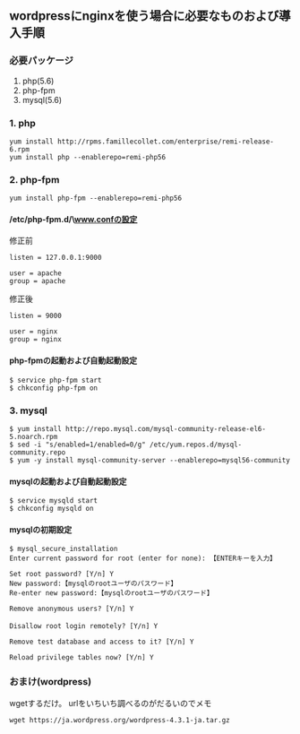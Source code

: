## wordpressにnginxを使う場合に必要なものおよび導入手順

### 必要パッケージ
1. php(5.6)
2. php-fpm
3. mysql(5.6)

### 1. php
```
yum install http://rpms.famillecollet.com/enterprise/remi-release-6.rpm
yum install php --enablerepo=remi-php56
```

### 2. php-fpm
```
yum install php-fpm --enablerepo=remi-php56
```

#### /etc/php-fpm.d/\www.confの設定
修正前
```
listen = 127.0.0.1:9000

user = apache
group = apache
```

修正後
```
listen = 9000

user = nginx
group = nginx
```

#### php-fpmの起動および自動起動設定
```
$ service php-fpm start
$ chkconfig php-fpm on
```

### 3. mysql
```
$ yum install http://repo.mysql.com/mysql-community-release-el6-5.noarch.rpm
$ sed -i "s/enabled=1/enabled=0/g" /etc/yum.repos.d/mysql-community.repo
$ yum -y install mysql-community-server --enablerepo=mysql56-community
```

#### mysqlの起動および自動起動設定
```
$ service mysqld start
$ chkconfig mysqld on
```

#### mysqlの初期設定
```
$ mysql_secure_installation
Enter current password for root (enter for none): 【ENTERキーを入力】

Set root password? [Y/n] Y
New password:【mysqlのrootユーザのパスワード】
Re-enter new password:【mysqlのrootユーザのパスワード】

Remove anonymous users? [Y/n] Y

Disallow root login remotely? [Y/n] Y　

Remove test database and access to it? [Y/n] Y

Reload privilege tables now? [Y/n] Y
```

### おまけ(wordpress)
wgetするだけ。
urlをいちいち調べるのがだるいのでメモ
```
wget https://ja.wordpress.org/wordpress-4.3.1-ja.tar.gz
```
